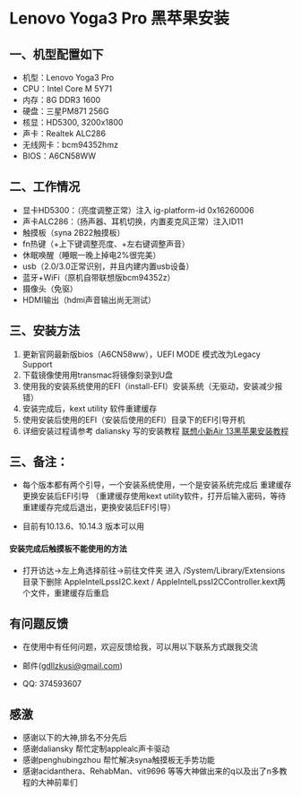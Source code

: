 # Lenovo Yoga3 Pro **黑苹果安装**

## 一、机型配置如下    
  *  机型：Lenovo Yoga3 Pro  
  *  CPU：Intel Core M 5Y71  
  *  内存：8G DDR3 1600  
  *  硬盘：三星PM871 256G  
  *  核显：HD5300, 3200x1800  
  *  声卡：Realtek ALC286  
  *  无线网卡：bcm94352hmz  
  *  BIOS：A6CN58WW  

## 二、工作情况    
  *  显卡HD5300：（亮度调整正常）注入 ig-platform-id 0x16260006  
  *  声卡ALC286：（扬声器、耳机切换，内置麦克风正常）注入ID11
  *  触摸板（syna 2B22触摸板）  
  *  fn热键（+上下键调整亮度、+左右键调整声音）  
  *  休眠唤醒（睡眠一晚上掉电2%很完美）  
  *  usb（2.0/3.0正常识别，并且内建内置usb设备）  
  *  蓝牙+WiFi（原机自带联想版bcm94352z）  
  *  摄像头（免驱）  
  *  HDMI输出（hdmi声音输出尚无测试）   

## 三、安装方法    
  1.  更新官网最新版bios（A6CN58ww），UEFI MODE 模式改为Legacy Support  
  2.  下载镜像使用用transmac将镜像刻录到U盘  
  3.  使用我的安装系统使用的EFI（install-EFI）安装系统（无驱动，安装减少报错）   
  4.  安装完成后，kext utility 软件重建缓存  
  5.  使用安装后使用的EFI（安装后使用的EFI）目录下的EFI引导开机   
  6.  详细安装过程请参考 daliansky 写的安装教程
 [联想小新Air 13黑苹果安装教程](https://blog.daliansky.net/Lenovo-Xiaoxin-Air-13-macOS-Mojave-installation-tutorial.html)

## 三、备注：     
   *  每个版本都有两个引导，一个安装系统使用，一个是安装系统完成后 重建缓存 更换安装后EFI引导  （重建缓存使用kext utility软件，打开后输入密码，等待重建缓存完成后退出，更换安装后EFI引导）  

   *  目前有10.13.6、10.14.3 版本可以用   


#### 安装完成后触摸板不能使用的方法   
  *  打开访达→左上角选择前往→前往文件夹 进入 /System/Library/Extensions 目录下删除  AppleIntelLpssI2C.kext / AppleIntelLpssI2CController.kext两个文件，重建缓存后重启    

## 有问题反馈
  *  在使用中有任何问题，欢迎反馈给我，可以用以下联系方式跟我交流

* 邮件(gdllzkusi@gmail.com)
* QQ: 374593607  

## 感激
   * 感谢以下的大神,排名不分先后
   * 感谢daliansky 帮忙定制applealc声卡驱动  
   * 感谢penghubingzhou 帮忙解决syna触摸板无手势功能  
   * 感谢acidanthera、RehabMan、vit9696 等等大神做出来的q以及出了n多教程的大神前辈们  

